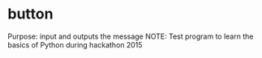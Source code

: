 # button
Purpose: input and outputs the message
NOTE: Test program to learn the basics of Python during hackathon 2015 
